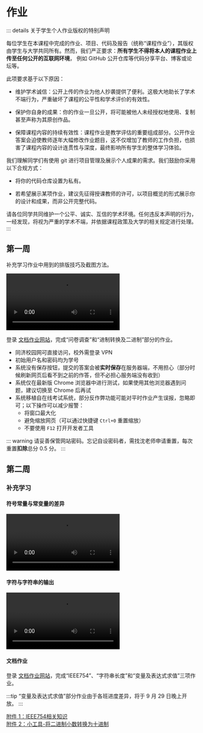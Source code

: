 # 作业

::: details 关于学生个人作业版权的特别声明

每位学生在本课程中完成的作业、项目、代码及报告（统称“课程作业”），其版权由学生与大学共同所有。然而，我们严正要求：**所有学生不得将本人的课程作业上传至任何公开的互联网环境**，
例如 GitHub 公开仓库等代码分享平台、博客或论坛等。

此项要求基于以下原因：

+ 维护学术诚信：公开上传的作业为他人抄袭提供了便利。这极大地助长了学术不端行为，严重破坏了课程的公平性和学术评价的有效性。

+ 保护你自身的成果：你的作业一旦公开，将可能被他人未经授权地使用、复制甚至声称为其原创作品。

+ 保障课程内容的持续有效性：课程作业是教学评估的重要组成部分。公开作业答案会迫使教师逐年大幅修改作业题目，这不仅增加了教师的工作负担，也损害了课程内容的设计连贯性与深度，最终影响所有学生的整体学习体验。

我们理解同学们有使用 git 进行项目管理及展示个人成果的需求。我们鼓励你采用以下合规方式：

+ 将你的代码仓库设置为私有。

+ 若希望展示某项作业，建议先征得授课教师的许可，以项目概览的形式展示你的设计和成果，而非公开完整代码。

请各位同学共同维护一个公平、诚实、互信的学术环境。任何违反本声明的行为，一经发现，将视为严重的学术不端，并依据课程政策及大学的相关规定进行处理。
:::

## 第一周

补充学习作业中用到的排版技巧及截图方法。

<video controls src="/作业中用到的排版技巧及截图方法.mp4"></video>

登录 [文档作业网站](http://192.168.174.220:2080)，完成“问卷调查”和“进制转换及二进制”部分的作业。

+ 同济校园网可直接访问，校外需登录 VPN
+ 初始用户名和密码均为学号
+ 系统没有保存按钮，提交的答案会被**实时保存**在服务器端，不用担心（部分时候刷新网页后看不到之前的作答，但不必担心服务端没有收到）
+ 系统仅在最新版 Chrome 浏览器中进行测试，如果使用其他浏览器遇到问题，建议切换至 Chrome 后再试
+ 系统移植自在线考试系统，部分反作弊功能可能对平时作业产生误报，忽略即可；以下操作可以减少报警：
  + 将窗口最大化
  + 避免缩放网页（可以通过快捷键 `Ctrl+0` 重置缩放）
  + 不要使用 `F12` 打开开发者工具

::: warning
请妥善保管网站密码。忘记自设密码者，需找沈老师申请重置，每次重置**扣除**总分 0.5 分。
:::

## 第二周

### 补充学习

#### 符号常量与常变量的差异

<video controls src="/符号常量与常变量的差异.mp4"></video>

#### 字符与字符串的输出

<video controls src="/字符与字符串的输出.mp4"></video>

#### 文档作业

登录 [文档作业网站](http://192.168.174.220:2080)，完成“IEEE754”、“字符串长度”和“变量及表达式求值”三项作业。

:::tip
“变量及表达式求值”部分作业由于各班进度差异，将于 9 月 29 日晚上开放。
:::

[附件 1：IEEE754相关知识](/25261-020102-W0201.附件1%20IEEE754相关知识.pdf)  
[附件 2：小工具-将二进制小数转换为十进制](/25261-020102-W0201.附件2%20将二进制小数转换为十进制.exe)
